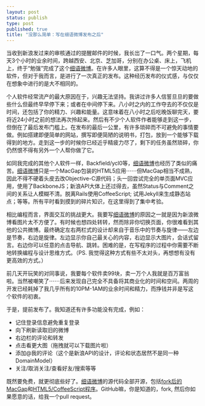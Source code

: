 ```yaml
--- 
layout: post
status: publish
type: post
published: true
title: "没那么简单：写在细语微博发布之后"
---
```


当收到新浪发过来的审核通过的提醒邮件的时候，我长岀了一口气。两个星期，每天3个小时的业余时间，跨越西安、北京、芝加哥，分别在办公桌、床上，飞机上，终于“勉强”完成了这个[细语微博](http://michael.nona.name/xiyuweibo)。在许多人眼里，这算不得是一个惊天动地的软件，但对于我而言，是进行了一次真正的发布。这种经历发布的仪式感，与仅仅在想象中进行的是大不相同的。

个人软件经常流产的最大原因在于，兴趣无法坚持。我讲过许多人信誓旦旦的要做些什么但最终早早停下来；或者在中间停下来。八小时之内的工作夺去的不仅仅是时间，还包括了你的精力、兴趣和能量。这意味着在八小时之后吃晚饭聊完天，要将近24小时之前的想法再次拎起来。然后有不少个人软件作者能够走到这一步，但倒在了最后发布门槛上。在发布的最后一公里，有许多琐碎而不可避免的事情要做。例如搭建即便简单的网站，撰写即便简陋的说明书，打包，放到一个能够下载得到的地方。走到这一步的时候你已经近乎精疲力尽了，剩下的任务虽然琐碎，你仍然恨不得有另外一个人帮你做了它。

如同我完成的其他个人软件一样，Backfield/ycl0等，[细语微博](http://michael.nona.name/xiyuweibo)也经历了类似的痛苦。[细语微博](http://michael.nona.name/xiyuweibo/)只是一个MacGap包装的HTML5应用⋯⋯但MacGap相当不成熟，因此不得不硬着头皮去改Objective-C源代码；头一回尝试完全的单页面MVC应用，使用了BackboneJS；新浪API大体上还过得去，虽然Status与Comment之间的关系让人模糊不清。脱离Rails使用CoffeeScript; 试用Jekyll来生成静态站点；等等。所有平时看到摸到的碎片知识，在这里得到了集中考验。

相比编程而言，界面交互的挑战更大。我要写[细语微博](http://michael.nona.name/xiyuweibo/)的原因之一就是因为新浪微博看图片太不方便了。有时候也想四处转转，然而除非你切换页面，你很难看到其他的公共微博。最终确定左右两栏式的设计却来自于音乐中的节奏与旋律——左边是节奏，右边是旋律。左边显示你自己最关心的内容，右边显示大图片，会话式留言。右边你可以任意的点击导航、跳转。困难的是，在写程序的过程中你需要不断地转换编程与设计思维方式。（PS. 我觉得这种方式有些不太对头，再想想有没有更高效的方式。）

前几天开玩笑的对同事说，我要每个软件卖99块，卖一万个人我就是百万富翁啦。当然被嘲笑了⋯⋯后来发现自己完全不具备将其商业化的时间和空间。两周的开发已经耗掉了我几乎所有的10PM-1AM的业余时间和精力，而挣钱并非是写这个软件的初衷。

于是，提前发布了。我知道还有许多功能没有完成，例如：

* 记住登录信息避免重复登录
* 向下刷新读取旧的微博
* 右边栏的评论和转发
* 点击看更大图（拖拽就可以下载图片啦）
* 添加@我的评论（这个是新浪API的设计，评论和状态居然不是同一种DomainModel）
* 关注/取消关注/查看好友/搜索等等

既然要免费，就更彻底些好了。[细语微博](http://michael.nona.name/xiyuweibo/)的源代码全部开源，包括[fork后的MacGap](https://github.com/mechiland/macgap)和[HTML5/CoffeeScript程序](https://github.com/mechiland/xiyuweibo/)。GitHub嘛，你是知道的，fork, 然后你如果愿意的话，给我一个pull request。